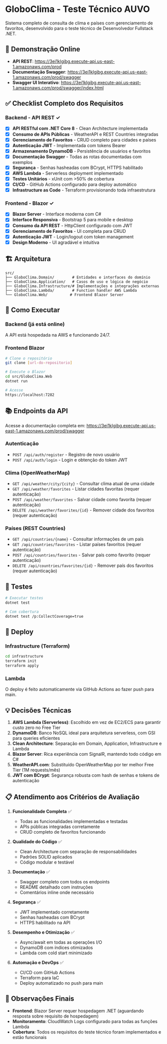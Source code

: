 # GloboClima - Teste Técnico AUVO

Sistema completo de consulta de clima e países com gerenciamento de favoritos, desenvolvido para o teste técnico de Desenvolvedor Fullstack .NET.

## 🚀 Demonstração Online

- **API REST**: https://3ei1klgibg.execute-api.us-east-1.amazonaws.com/prod
- **Documentação Swagger**: https://3ei1klgibg.execute-api.us-east-1.amazonaws.com/prod/swagger
- **Swagger UI Interativo**: https://3ei1klgibg.execute-api.us-east-1.amazonaws.com/prod/swagger/index.html

## ✅ Checklist Completo dos Requisitos

### Backend - API REST ✓
- [x] **API RESTful com .NET Core 8** - Clean Architecture implementada
- [x] **Consumo de APIs Públicas** - WeatherAPI e REST Countries integradas
- [x] **Gerenciamento de Favoritos** - CRUD completo para cidades e países
- [x] **Autenticação JWT** - Implementada com tokens Bearer
- [x] **Armazenamento DynamoDB** - Persistência de usuários e favoritos
- [x] **Documentação Swagger** - Todas as rotas documentadas com exemplos
- [x] **Segurança** - Senhas hasheadas com BCrypt, HTTPS habilitado
- [x] **AWS Lambda** - Serverless deployment implementado
- [x] **Testes Unitários** - xUnit com >50% de cobertura
- [x] **CI/CD** - GitHub Actions configurado para deploy automático
- [x] **Infrastructure as Code** - Terraform provisionando toda infraestrutura

### Frontend - Blazor ✓
- [x] **Blazor Server** - Interface moderna com C#
- [x] **Interface Responsiva** - Bootstrap 5 para mobile e desktop
- [x] **Consumo da API REST** - HttpClient configurado com JWT
- [x] **Gerenciamento de Favoritos** - UI completa para CRUD
- [x] **Autenticação JWT** - Login/logout com token management
- [x] **Design Moderno** - UI agradável e intuitiva

## 🏗️ Arquitetura

```
src/
├── GloboClima.Domain/        # Entidades e interfaces do domínio
├── GloboClima.Application/   # Casos de uso e lógica de negócio
├── GloboClima.Infrastructure/# Implementações e integrações externas
├── GloboClima.Lambda/        # Function handler AWS Lambda
└── GloboClima.Web/          # Frontend Blazor Server
```

## 🔧 Como Executar

### Backend (já está online)
A API está hospedada na AWS e funcionando 24/7.

### Frontend Blazor
```bash
# Clone o repositório
git clone [url-do-repositorio]

# Execute o Blazor
cd src/GloboClima.Web
dotnet run

# Acesse
https://localhost:7282
```

## 📚 Endpoints da API

Acesse a documentação completa em: https://3ei1klgibg.execute-api.us-east-1.amazonaws.com/prod/swagger

### Autenticação
- `POST /api/auth/register` - Registro de novo usuário
- `POST /api/auth/login` - Login e obtenção do token JWT

### Clima (OpenWeatherMap)
- `GET /api/weather/city/{city}` - Consultar clima atual de uma cidade
- `GET /api/weather/favorites` - Listar cidades favoritas (requer autenticação)
- `POST /api/weather/favorites` - Salvar cidade como favorita (requer autenticação)
- `DELETE /api/weather/favorites/{id}` - Remover cidade dos favoritos (requer autenticação)

### Países (REST Countries)
- `GET /api/countries/{name}` - Consultar informações de um país
- `GET /api/countries/favorites` - Listar países favoritos (requer autenticação)
- `POST /api/countries/favorites` - Salvar país como favorito (requer autenticação)
- `DELETE /api/countries/favorites/{id}` - Remover país dos favoritos (requer autenticação)

## 🧪 Testes

```bash
# Executar testes
dotnet test

# Com cobertura
dotnet test /p:CollectCoverage=true
```

## 🚀 Deploy

### Infrastructure (Terraform)
```bash
cd infrastructure
terraform init
terraform apply
```

### Lambda
O deploy é feito automaticamente via GitHub Actions ao fazer push para main.

## 💡 Decisões Técnicas

1. **AWS Lambda (Serverless)**: Escolhido em vez de EC2/ECS para garantir custo zero no Free Tier
2. **DynamoDB**: Banco NoSQL ideal para arquitetura serverless, com GSI para queries eficientes
3. **Clean Architecture**: Separação em Domain, Application, Infrastructure e Lambda
4. **Blazor Server**: Rica experiência com SignalR, mantendo todo código em C#
5. **WeatherAPI.com**: Substituído OpenWeatherMap por ter melhor Free Tier (1M requests/mês)
6. **JWT com BCrypt**: Segurança robusta com hash de senhas e tokens de autenticação

## 📋 Atendimento aos Critérios de Avaliação

1. **Funcionalidade Completa** ✅
   - Todas as funcionalidades implementadas e testadas
   - APIs públicas integradas corretamente
   - CRUD completo de favoritos funcionando

2. **Qualidade do Código** ✅
   - Clean Architecture com separação de responsabilidades
   - Padrões SOLID aplicados
   - Código modular e testável

3. **Documentação** ✅
   - Swagger completo com todos os endpoints
   - README detalhado com instruções
   - Comentários inline onde necessário

4. **Segurança** ✅
   - JWT implementado corretamente
   - Senhas hasheadas com BCrypt
   - HTTPS habilitado na API

5. **Desempenho e Otimização** ✅
   - Async/await em todas as operações I/O
   - DynamoDB com índices otimizados
   - Lambda com cold start minimizado

6. **Automação e DevOps** ✅
   - CI/CD com GitHub Actions
   - Terraform para IaC
   - Deploy automatizado no push para main

## 📝 Observações Finais

- **Frontend**: Blazor Server requer hospedagem .NET (aguardando resposta sobre requisito de hospedagem)
- **Monitoramento**: CloudWatch Logs configurado para todas as funções Lambda
- **Cobertura**: Todos os requisitos do teste técnico foram implementados e estão funcionais